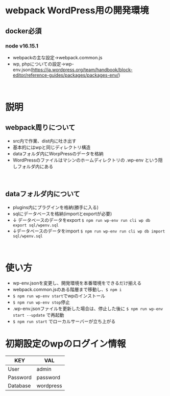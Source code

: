 # **webpack WordPress用の開発環境**
## **docker必須**
### node v16.15.1
- webpackの主な設定→webpack.common.js
- wp, phpについての設定->wp-env.json(https://ja.wordpress.org/team/handbook/block-editor/reference-guides/packages/packages-env/)
<br>

# **説明**
## **webpack周りについて**
- src内で作業、dist内に吐き出す
- 基本的にはwpと同じディレクトリ構造
- dataフォルダ内にWorpPressのデータを格納
- WordPressのファイルはマシンのホームディレクトリの .wp-env という隠しフォルダ内にある
<br>

## **dataフォルダ内について**
- plugins内にプラグインを格納(勝手に入る)
- sqlにデータベースを格納(importとexportが必要)
- ↓ データベースのデータをexport
```$ npm run wp-env run cli wp db export sql/wpenv.sql ```
- ↓データベースのデータをimport
```$ npm run wp-env run cli wp db import sql/wpenv.sql ```
<br>

# **使い方**
- wp-env.jsonを変更し、開発環境を本番環境をできるだけ揃える
- webpack.common.jsのある階層まで移動し、```$ npm i ``` 
- ```$ npm run wp-env start```でwpのインストール
- ```$ npm run wp-env stop```停止
- .wp-env.jsonファイルを更新した場合は、停止した後に ```$ npm run wp-env start --update``` で再起動
- ```$ npm run start``` でローカルサーバーが立ち上がる

# 初期設定のwpのログイン情報
|  KEY  |  VAL  |
| ---- | ---- |
|  User  |  admin  |
|  Password  |  password  |
|  Database  |  wordpress  |